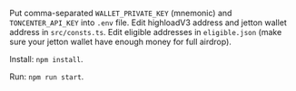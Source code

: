 Put comma-separated `WALLET_PRIVATE_KEY` (mnemonic) and `TONCENTER_API_KEY` into `.env` file.
Edit highloadV3 address and jetton wallet address in `src/consts.ts`.
Edit eligible addresses in `eligible.json` (make sure your jetton wallet have enough money for full airdrop).

Install: `npm install`.

Run: `npm run start`.
